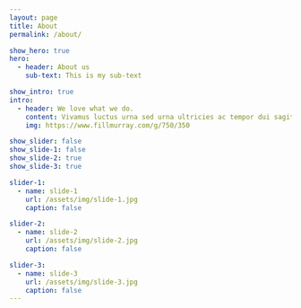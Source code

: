 ```yaml
---
layout: page 
title: About
permalink: /about/

show_hero: true
hero:
  - header: About us
    sub-text: This is my sub-text

show_intro: true
intro:
  - header: We love what we do.
    content: Vivamus luctus urna sed urna ultricies ac tempor dui sagittis. In condimentum facilisis porta. Sed nec diam eu diam mattis viverra. Nulla fringilla, orci ac euismod semper, magna diam porttitor mauris, quis sollicitudin sapien justo in libero. Vestibulum mollis mauris enim. Morbi euismod magna ac lorem rutrum elementum. Donec viverra auctor.
    img: https://www.fillmurray.com/g/750/350

show_slider: false 
show_slide-1: false
show_slide-2: true
show_slide-3: true

slider-1:
  - name: slide-1
    url: /assets/img/slide-1.jpg 
    caption: false

slider-2:
  - name: slide-2
    url: /assets/img/slide-2.jpg 
    caption: false

slider-3:
  - name: slide-3
    url: /assets/img/slide-3.jpg 
    caption: false
---
```

